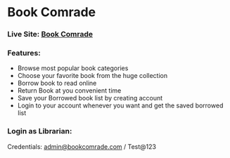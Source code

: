 # Book Comrade

### Live Site: [Book Comrade](https://book-comrade.web.app/)


### Features:

- Browse most popular book categories
- Choose your favorite book from the huge collection
- Borrow book to read online
- Return Book at you convenient time
- Save your Borrowed book list by creating account
- Login to your account whenever you want and get the saved borrowed list


### Login as Librarian:
Credentials: admin@bookcomrade.com / Test@123
